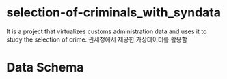 # selection-of-criminals_with_syndata
It is a project that virtualizes customs administration data and uses it to study the selection of crime.
관세청에서 제공한 가상데이터를 활용함

# Data Schema


